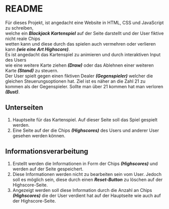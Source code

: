 README
======

Für dieses Projekt, ist angedacht eine Website in HTML, CSS und JavaScript zu schreiben,  
welche ein ***Blackjack Kartenspiel*** auf der Seite darstellt und der User fiktive nicht reale Chips  
wetten kann und diese durch das spielen auch vermehren oder verlieren kann ***(wie eine Art Highscore)***.  
Es ist angedacht das Kartenspiel zu animieren und durch interaktiven Input des Users  
wie eine weitere Karte ziehen ***(Draw)*** oder das Ablehnen einer weiteren Karte ***(Stand)*** zu steuern.  
Der User spielt gegen einen fiktiven Dealer ***(Gegenspieler)*** welcher die gleichen Steuerungsoptionen hat.  Ziel ist es näher an die Zahl 21 zu kommen als der Gegenspieler. Sollte man über 21 kommen hat man verloren ***(Bust)***.  

Unterseiten
-----------

1. Hauptseite für das Kartenspiel. Auf dieser Seite soll das Spiel gespielt werden.  
2. Eine Seite auf der die Chips ***(Highscores)*** des Users und anderer User gesehen werden können.  

Informationsverarbeitung
------------------------

1. Erstellt werden die Informationen in Form der Chips ***(Highscores)*** und werden auf der Seite gespeichert.  
2. Diese Informationen werden nicht zu bearbeiten sein vom User. Jedoch soll es möglich sein, diese durch einen ***Reset-Button*** zu löschen auf der Highscore-Seite.  
3. Angezeigt werden soll diese Information durch die Anzahl an Chips ***(Highscores)*** die der User verdient hat auf der Hauptseite wie auch auf der Highscore-Seite.